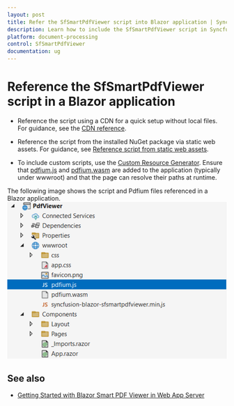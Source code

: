```yaml
---
layout: post
title: Refer the SfSmartPdfViewer script into Blazor application | Syncfusion
description: Learn how to include the SfSmartPdfViewer script in Syncfusion Blazor apps using CDN seamless setup.
platform: document-processing
control: SfSmartPdfViewer
documentation: ug
---
```


# Reference the SfSmartPdfViewer script in a Blazor application

* Reference the script using a CDN for a quick setup without local files. For guidance, see the [CDN reference](https://blazor.syncfusion.com/documentation/common/adding-script-references#cdn-reference).

* Reference the script from the installed NuGet package via static web assets. For guidance, see [Reference script from static web assets](https://blazor.syncfusion.com/documentation/common/adding-script-references#static-web-assets).

* To include custom scripts, use the [Custom Resource Generator](https://blazor.syncfusion.com/documentation/common/custom-resource-generator). Ensure that [pdfium.js](https://github.com/SyncfusionExamples/blazor-pdf-viewer-examples/blob/master/Common/Pdfium%20files/pdfium.js) and [pdfium.wasm](https://github.com/SyncfusionExamples/blazor-pdf-viewer-examples/blob/master/Common/Pdfium%20files/pdfium.wasm) are added to the application (typically under wwwroot) and that the page can resolve their paths at runtime.

The following image shows the script and Pdfium files referenced in a Blazor application.
![Scripts and Pdfium files in Blazor SfSmartPdfViewer](../images/pdfium.png)

## See also

* [Getting Started with Blazor Smart PDF Viewer in Web App Server](../getting-started/web-app)
